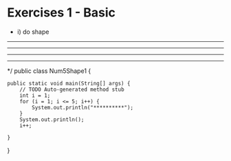 # Exercises 1 - Basic
 *  i) do shape
	
**********
**********
**********
**********

 */
public class Num5Shape1 {

	public static void main(String[] args) {
		// TODO Auto-generated method stub
		int i = 1;
		for (i = 1; i <= 5; i++) {
			System.out.println("**********");
		}
		System.out.println();
		i++;

	}

}
